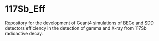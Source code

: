 # 117Sb_Eff
Repository for the development of Geant4 simulations of BEGe and SDD detectors efficiency in the detection of gamma and X-ray from 117Sb radioactive decay.
